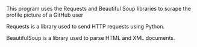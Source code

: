 This program uses the Requests and Beautiful Soup libraries to scrape the profile picture of a GitHub user

Requests is a library used to send HTTP requests using Python.

BeautifulSoup is a library used to parse HTML and XML documents.

